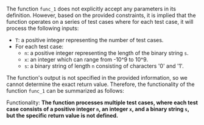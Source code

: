 The function `func_1` does not explicitly accept any parameters in its definition. However, based on the provided constraints, it is implied that the function operates on a series of test cases where for each test case, it will process the following inputs: 

- `T`: a positive integer representing the number of test cases.
- For each test case:
  - `n`: a positive integer representing the length of the binary string `s`.
  - `x`: an integer which can range from -10^9 to 10^9.
  - `s`: a binary string of length `n` consisting of characters '0' and '1'.

The function's output is not specified in the provided information, so we cannot determine the exact return value. Therefore, the functionality of the function `func_1` can be summarized as follows:

Functionality: **The function processes multiple test cases, where each test case consists of a positive integer `n`, an integer `x`, and a binary string `s`, but the specific return value is not defined.**